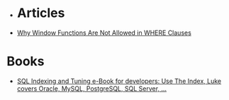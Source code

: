 - # Articles
- [Why Window Functions Are Not Allowed in WHERE Clauses](https://learnsql.com/blog/window-functions-not-allowed-in-where)
# Books
- [SQL Indexing and Tuning e-Book for developers: Use The Index, Luke covers Oracle, MySQL, PostgreSQL, SQL Server, ...](https://use-the-index-luke.com)